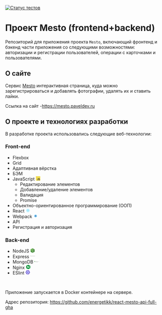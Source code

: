 [![Статус тестов](../../actions/workflows/tests.yml/badge.svg)](../../actions/workflows/tests.yml)

# Проект Mesto (frontend+backend)

Репозиторий для приложения проекта `Mesto`, включающий фронтенд и бэкенд части приложения со следующими возможностями: авторизации и регистрации пользователей, операции с карточками и пользователями.


## О сайте

Сервис <a href="https://mesto.paveldev.ru/" target="_blank">Mesto</a> интерактивная страница, куда можно зарегистрироваться и добавлять фотографии, удалять их и ставить лайки.

Ссылка на сайт -https://mesto.paveldev.ru

## О проекте и технологиях разработки

В разработке проекта использовались следующие веб-технологии:


### Front-end

<ul>
  <li>Flexbox</li>
  <li>Grid</li>
  <li>Адаптивная вёрстка</li>
  <li>БЭМ</li>
  <li>JavaScript <img style="width: 3%" src="https://github.com/github/explore/blob/main/topics/javascript/javascript.png" alt="JavaScript">
    <ul>
      <li>Редактирование элементов</li>
      <li>Добавление/удаление элементов</li>
      <li>Валидация</li>
      <li>Promise</li>
    </ul>
  </li>
    <li>Объектно-ориентированное программирование (ООП)</li>
    <li>React <img style="width: 3%" src="https://github.com/github/explore/blob/main/topics/react/react.png" alt="React"></li>
    <li>Webpack <img style="width: 3%" src="https://github.com/github/explore/blob/main/topics/webpack/webpack.png" alt="Webpack"></li>
    <li>API</li>
    <li>Регистрация и авторизация</li>
</ul>

### Back-end

<ul>
  <li>
  NodeJS <img style="width: 3%" src="https://github.com/github/explore/blob/main/topics/nodejs/nodejs.png" alt="NodeJS">
  </li>
  <li>
  Express <img style="width: 3%" src="https://github.com/github/explore/blob/main/topics/express/express.png" alt="Express">
  </li>
  <li>
  MongoDB <img style="width: 3%" src="https://github.com/github/explore/blob/main/topics/mongodb/mongodb.png" alt="MongoDB">
  </li>
  <li>
  Nginx <img style="width: 3%" src="https://github.com/github/explore/blob/main/topics/nginx/nginx.png" alt="Nginx">
  </li>
  <li>ESlint <img style="width: 3%" src="https://github.com/github/explore/blob/main/topics/eslint/eslint.png" alt="ESlint"></li>
</ul>

</br>

Приложение запускается в Docker контейнере на сервере.

Адрес репозитория: https://github.com/energetikk/react-mesto-api-full-gha
